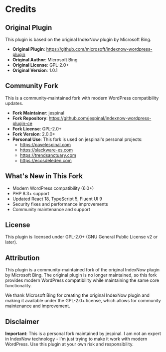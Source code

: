 # Credits

## Original Plugin
This plugin is based on the original IndexNow plugin by Microsoft Bing.

- **Original Plugin**: https://github.com/microsoft/indexnow-wordpress-plugin
- **Original Author**: Microsoft Bing
- **Original License**: GPL-2.0+
- **Original Version**: 1.0.1

## Community Fork
This is a community-maintained fork with modern WordPress compatibility updates.

- **Fork Maintainer**: jespinal
- **Fork Repository**: https://github.com/jespinal/indexnow-wordpress-plugin-ce
- **Fork License**: GPL-2.0+
- **Fork Version**: 2.0.0+
- **Personal Use**: This fork is used on jespinal's personal projects:
  - https://pavelespinal.com
  - https://slackware-es.com
  - https://trendsanctuary.com
  - https://ecosdeleden.com

## What's New in This Fork
- Modern WordPress compatibility (6.0+)
- PHP 8.3+ support
- Updated React 18, TypeScript 5, Fluent UI 9
- Security fixes and performance improvements
- Community maintenance and support

## License
This plugin is licensed under GPL-2.0+ (GNU General Public License v2 or later).

## Attribution
This plugin is a community-maintained fork of the original IndexNow plugin by Microsoft Bing. The original plugin is no longer maintained, so this fork provides modern WordPress compatibility while maintaining the same core functionality.

We thank Microsoft Bing for creating the original IndexNow plugin and making it available under the GPL-2.0+ license, which allows for community maintenance and improvement.

## Disclaimer
**Important**: This is a personal fork maintained by jespinal. I am not an expert in IndexNow technology - I'm just trying to make it work with modern WordPress. Use this plugin at your own risk and responsibility.
